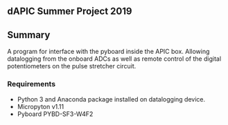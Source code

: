 ## dAPIC Summer Project 2019

## Summary

A program for interface with the pyboard inside the APIC box. Allowing datalogging from the onboard ADCs as well as remote control of the digital potentiometers on the pulse stretcher circuit.

### Requirements

* Python 3 and Anaconda package installed on datalogging device.
* Micropyton v1.11
* Pyboard PYBD-SF3-W4F2



